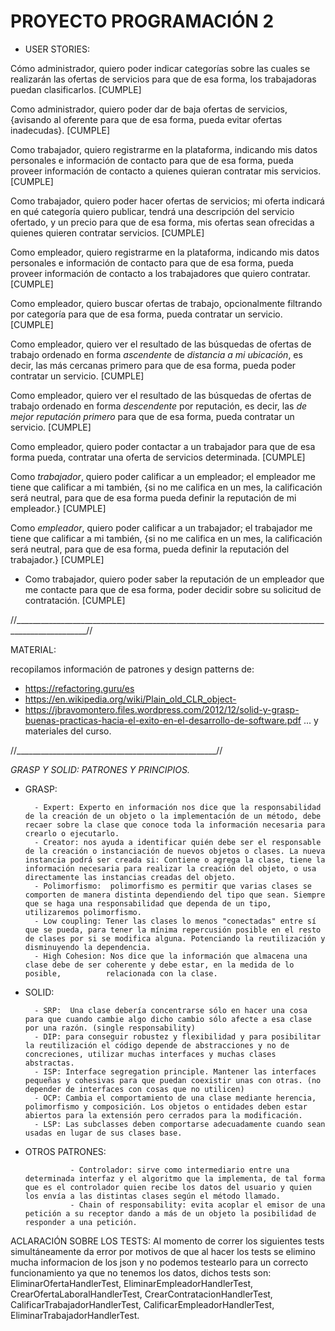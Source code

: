# PROYECTO PROGRAMACIÓN 2

- USER STORIES:

Cómo administrador, quiero poder indicar categorías sobre las cuales se realizarán las ofertas de servicios para que de esa forma, los trabajadoras puedan clasificarlos. [CUMPLE]

Como administrador, quiero poder dar de baja ofertas de servicios, {avisando al oferente para que de esa forma, pueda evitar ofertas inadecudas}. [CUMPLE]

Como trabajador, quiero registrarme en la plataforma, indicando mis datos personales e información de contacto para que de esa forma, pueda proveer información de contacto a quienes quieran contratar mis servicios. [CUMPLE]

Como trabajador, quiero poder hacer ofertas de servicios; mi oferta indicará en qué categoría quiero publicar, tendrá una descripción del servicio ofertado, y un precio para que de esa forma, mis ofertas sean ofrecidas a quienes quieren contratar servicios. [CUMPLE]

Como empleador, quiero registrarme en la plataforma, indicando mis datos personales e información de contacto para que de esa forma, pueda proveer información de contacto a los trabajadores que quiero contratar. [CUMPLE]

Como empleador, quiero buscar ofertas de trabajo, opcionalmente filtrando por categoría para que de esa forma, pueda contratar un servicio. [CUMPLE]

Como empleador, quiero ver el resultado de las búsquedas de ofertas de trabajo ordenado en forma *ascendente* de *distancia a mi ubicación*, es decir, las más cercanas primero para que de esa forma, pueda poder contratar un servicio. [CUMPLE]

Como empleador, quiero ver el resultado de las búsquedas de ofertas de trabajo ordenado en forma *descendente* por reputación, es decir, las *de mejor reputación primero* para que de esa forma, pueda contratar un servicio. [CUMPLE]

Como empleador, quiero poder contactar a un trabajador para que de esa forma pueda, contratar una oferta de servicios determinada. [CUMPLE]

Como *trabajador*, quiero poder calificar a un empleador; el empleador me tiene que calificar a mi también, {si no me califica en un mes, la calificación será neutral, para que de esa forma pueda definir la reputación de mi empleador.} [CUMPLE]

Como *empleador*, quiero poder calificar a un trabajador; el trabajador me tiene que calificar a mi también, {si no me califica en un mes, la calificación será neutral, para que de esa forma, pueda definir la reputación del trabajador.} [CUMPLE]

- Como trabajador, quiero poder saber la reputación de un empleador que me contacte para que de esa forma, poder decidir sobre su solicitud de contratación. [CUMPLE]

//________________________________________________________________________________________________//

MATERIAL:

recopilamos información de patrones y design patterns de:
- https://refactoring.guru/es
- https://en.wikipedia.org/wiki/Plain_old_CLR_object-
- https://jbravomontero.files.wordpress.com/2012/12/solid-y-grasp-buenas-practicas-hacia-el-exito-en-el-desarrollo-de-software.pdf
...
y materiales del curso.


//__________________________________________________//

*GRASP Y SOLID: PATRONES Y PRINCIPIOS.*

- GRASP:

        - Expert: Experto en información nos dice que la responsabilidad de la creación de un objeto o la implementación de un método, debe recaer sobre la clase que conoce toda la información necesaria para crearlo o ejecutarlo.
        - Creator: nos ayuda a identificar quién debe ser el responsable de la creación o instanciación de nuevos objetos o clases. La nueva instancia podrá ser creada si: Contiene o agrega la clase, tiene la información necesaria para realizar la creación del objeto, o usa directamente las instancias creadas del objeto.
        - Polimorfismo:  polimorfismo es permitir que varias clases se comporten de manera distinta dependiendo del tipo que sean. Siempre que se haga una responsabilidad que dependa de un tipo, utilizaremos polimorfismo.
        - Low coupling: Tener las clases lo menos "conectadas" entre sí que se pueda, para tener la mínima repercusión posible en el resto de clases por si se modifica alguna. Potenciando la reutilización y disminuyendo la dependencia.
        - High Cohesion: Nos dice que la información que almacena una clase debe de ser coherente y debe estar, en la medida de lo posible,          relacionada con la clase.  

- SOLID:

        - SRP:  Una clase debería concentrarse sólo en hacer una cosa para que cuando cambie algo dicho cambio sólo afecte a esa clase por una razón. (single responsability)
        - DIP: para conseguir robustez y flexibilidad y para posibilitar la reutilización el código depende de abstracciones y no de concreciones, utilizar muchas interfaces y muchas clases abstractas.
        - ISP: Interface segregation principle. Mantener las interfaces pequeñas y cohesivas para que puedan coexistir unas con otras. (no depender de interfaces con cosas que no utilicen) 
        - OCP: Cambia el comportamiento de una clase mediante herencia, polimorfismo y composición. Los objetos o entidades deben estar abiertos para la extensión pero cerrados para la modificación.
        - LSP: Las subclasses deben comportarse adecuadamente cuando sean usadas en lugar de sus clases base. 

- OTROS PATRONES:

                - Controlador: sirve como intermediario entre una determinada interfaz y el algoritmo que la implementa, de tal forma que es el controlador quien recibe los datos del usuario y quien los envía a las distintas clases según el método llamado.
                - Chain of responsability: evita acoplar el emisor de una petición a su receptor dando a más de un objeto la posibilidad de responder a una petición.
ACLARACIÓN SOBRE LOS TESTS: Al momento de correr los siguientes tests simultáneamente da error por motivos de que al hacer los tests se elimino mucha informacion de los json y no podemos testearlo para un correcto funcionamiento ya que no tenemos los datos, dichos tests son: EliminarOfertaHandlerTest, EliminarEmpleadorHandlerTest, CrearOfertaLaboralHandlerTest, CrearContratacionHandlerTest, CalificarTrabajadorHandlerTest, CalificarEmpleadorHandlerTest, EliminarTrabajadorHandlerTest.
